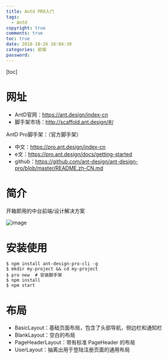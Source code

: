 ```yaml
---
title: Antd PRO入门
tags:
  - Antd 
copyright: true
comments: true
toc: true
date: 2018-10-26 16:04:30
categories: 前端
password:
---
```


[toc]

# 网址
* AntD官网：https://ant.design/index-cn
* 脚手架市场：http://scaffold.ant.design/#/

AntD Pro脚手架：（官方脚手架）
* 中文：https://pro.ant.design/index-cn
* e文：https://pro.ant.design/docs/getting-started
* github：https://github.com/ant-design/ant-design-pro/blob/master/README.zh-CN.md

# 简介
开箱即用的中台前端/设计解决方案

![image](https://note.youdao.com/yws/api/personal/file/WEBab39c02da574c27d01258b07c812ef04?method=download&shareKey=2db6827dba6c579c7e1c59cdf608586a)

# 安装使用
~~~
$ npm install ant-design-pro-cli -g
$ mkdir my-project && cd my-project
$ pro new  # 安装脚手架
$ npm install
$ npm start
~~~

# 布局
* BasicLayout：基础页面布局，包含了头部导航，侧边栏和通知栏
* BlankLayout：空白的布局
* PageHeaderLayout：带有标准 PageHeader 的布局
* UserLayout：抽离出用于登陆注册页面的通用布局

